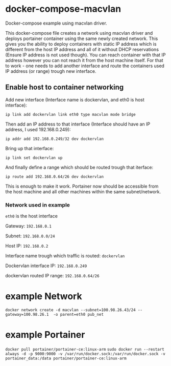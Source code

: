 # docker-compose-macvlan
Docker-compose example using macvlan driver.    

This docker-compose file creates a network using macvlan driver and deploys portainer container using the same newly created network.
This gives you the ability to deploy containers with static IP address which is different from the host IP address and all of it without DHCP reservations (Ensure IP address is not used though).
You can reach container with that IP address however you can not reach it from the host machine itself.
For that to work - one needs to add another interface and route the containers used IP address (or range) trough new interface.

## Enable host to container networking

Add new interface (Interface name is dockervlan, and eth0 is host interface):

`ip link add dockervlan link eth0 type macvlan mode bridge`

Then add an IP address to that interface (Interface should have an IP address, I used 192.168.0.249):

`ip addr add 192.168.0.249/32 dev dockervlan`

Bring up that interface:

`ip link set dockervlan up`

And finally define a range which should be routed trough that iterface:

`ip route add 192.168.0.64/26 dev dockervlan`

This is enough to make it work. Portainer now should be accessible from the host machine and all other machines within the same subnet/network.

### Network used in example

`eth0` is the host interface

Gateway: `192.168.0.1`

Subnet: `192.168.0.0/24`

Host IP: `192.168.0.2`

Interface name trough which traffic is routed: `dockervlan`

Dockervlan interface IP: `192.168.0.249`

dockervlan routed IP range: `192.168.0.64/26`

# example Network

`docker network create -d macvlan --subnet=100.98.26.43/24 --gateway=100.98.26.1  -o parent=eth0 pub_net`

# example Portainer

`docker pull portainer/portainer-ce:linux-arm`
`sudo docker run --restart always -d -p 9000:9000 -v /var/run/docker.sock:/var/run/docker.sock -v portainer_data:/data portainer/portainer-ce:linux-arm`
